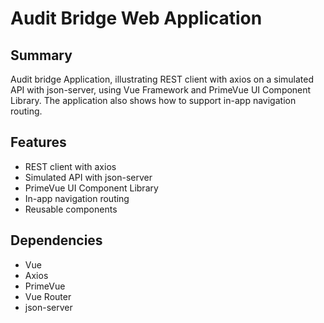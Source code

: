 # Audit Bridge Web Application

## Summary

Audit bridge Application, illustrating REST client with axios on a simulated API with json-server, using Vue Framework and PrimeVue UI Component Library. The application also shows how to support in-app navigation routing.

## Features

- REST client with axios
- Simulated API with json-server
- PrimeVue UI Component Library
- In-app navigation routing
- Reusable components

## Dependencies

- Vue
- Axios
- PrimeVue
- Vue Router
- json-server
